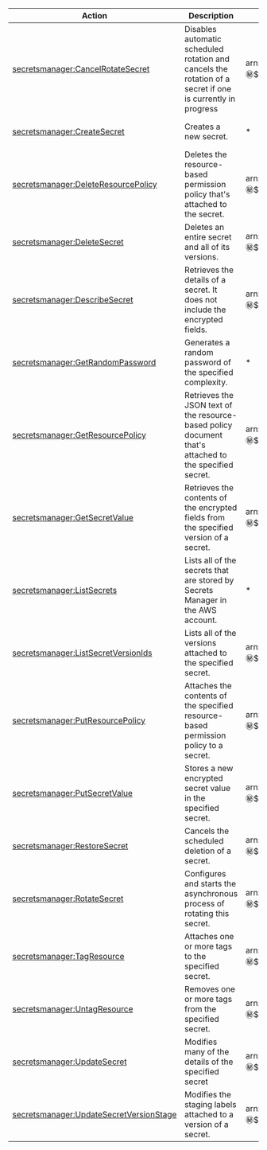| Action | Description | Resource | Condition |
| --- | --- | --- | --- |
| [secretsmanager:CancelRotateSecret](http://docs.aws.amazon.com/secretsmanager/latest/apireference/API_CancelRotateSecret.html) | Disables automatic scheduled rotation and cancels the rotation of a secret if one is currently in progress | arn:aws:secretsmanager:$region:$account:secret:$secret_name | secretsmanager:SecretId, secretsmanager:AllowRotationLambdaArn, secretsmanager:ResourceTag/$tag-key |
| [secretsmanager:CreateSecret](http://docs.aws.amazon.com/secretsmanager/latest/apireference/API_CreateSecret.html) | Creates a new secret. | * | secretsmanager:Name, secretsmanager:Description, secretsmanager:KmsKeyId |
| [secretsmanager:DeleteResourcePolicy](http://docs.aws.amazon.com/secretsmanager/latest/apireference/API_DeleteResourcePolicy.html) | Deletes the resource-based permission policy that's attached to the secret. | arn:aws:secretsmanager:$region:$account:secret:$secret_name | secretsmanager:SecretId, secretsmanager:AllowRotationLambdaArn, secretsmanager:ResourceTag/$tag-key |
| [secretsmanager:DeleteSecret](http://docs.aws.amazon.com/secretsmanager/latest/apireference/API_DeleteSecret.html) | Deletes an entire secret and all of its versions. | arn:aws:secretsmanager:$region:$account:secret:$secret_name | secretsmanager:SecretId, secretsmanager:AllowRotationLambdaArn, secretsmanager:ResourceTag/$tag-key |
| [secretsmanager:DescribeSecret](http://docs.aws.amazon.com/secretsmanager/latest/apireference/API_DescribeSecret.html) | Retrieves the details of a secret. It does not include the encrypted fields. | arn:aws:secretsmanager:$region:$account:secret:$secret_name | secretsmanager:SecretId, secretsmanager:AllowRotationLambdaArn, secretsmanager:RecoveryWindowInDays, secretsmanager:ForceDeleteWithoutRecovery, secretsmanager:ResourceTag/$tag-key |
| [secretsmanager:GetRandomPassword](http://docs.aws.amazon.com/secretsmanager/latest/apireference/API_GetRandomPassword.html) | Generates a random password of the specified complexity. | * | - |
| [secretsmanager:GetResourcePolicy](http://docs.aws.amazon.com/secretsmanager/latest/apireference/API_GetResourcePolicy.html) | Retrieves the JSON text of the resource-based policy document that's attached to the specified secret. | arn:aws:secretsmanager:$region:$account:secret:$secret_name | secretsmanager:SecretId, secretsmanager:AllowRotationLambdaArn, secretsmanager:ResourceTag/$tag-key |
| [secretsmanager:GetSecretValue](http://docs.aws.amazon.com/secretsmanager/latest/apireference/API_GetSecretValue.html) | Retrieves the contents of the encrypted fields from the specified version of a secret. | arn:aws:secretsmanager:$region:$account:secret:$secret_name | secretsmanager:SecretId, secretsmanager:VersionId, secretsmanager:VersionStage, secretsmanager:AllowRotationLambdaArn, secretsmanager:ResourceTag/$tag-key |
| [secretsmanager:ListSecrets](http://docs.aws.amazon.com/secretsmanager/latest/apireference/API_ListSecrets.html) | Lists all of the secrets that are stored by Secrets Manager in the AWS account. | * | - |
| [secretsmanager:ListSecretVersionIds](http://docs.aws.amazon.com/secretsmanager/latest/apireference/API_ListSecretVersionIds.html) | Lists all of the versions attached to the specified secret. | arn:aws:secretsmanager:$region:$account:secret:$secret_name | secretsmanager:SecretId, secretsmanager:AllowRotationLambdaArn, secretsmanager:ResourceTag/$tag-key |
| [secretsmanager:PutResourcePolicy](http://docs.aws.amazon.com/secretsmanager/latest/apireference/API_PutResourcePolicy.html) | Attaches the contents of the specified resource-based permission policy to a secret. | arn:aws:secretsmanager:$region:$account:secret:$secret_name | secretsmanager:SecretId, secretsmanager:AllowRotationLambdaArn, secretsmanager:ResourceTag/$tag-key |
| [secretsmanager:PutSecretValue](http://docs.aws.amazon.com/secretsmanager/latest/apireference/API_PutSecretValue.html) | Stores a new encrypted secret value in the specified secret. | arn:aws:secretsmanager:$region:$account:secret:$secret_name | secretsmanager:SecretId |
| [secretsmanager:RestoreSecret](http://docs.aws.amazon.com/secretsmanager/latest/apireference/API_RestoreSecret.html) | Cancels the scheduled deletion of a secret. | arn:aws:secretsmanager:$region:$account:secret:$secret_name | secretsmanager:SecretId, secretsmanager:AllowRotationLambdaArn, secretsmanager:ResourceTag/$tag-key |
| [secretsmanager:RotateSecret](http://docs.aws.amazon.com/secretsmanager/latest/apireference/API_RotateSecret.html) | Configures and starts the asynchronous process of rotating this secret. | arn:aws:secretsmanager:$region:$account:secret:$secret_name | secretsmanager:SecretId, secretsmanager:RotationLambdaArn, secretsmanager:AllowRotationLambdaArn, secretsmanager:ResourceTag/$tag-key |
| [secretsmanager:TagResource](http://docs.aws.amazon.com/secretsmanager/latest/apireference/API_TagResource.html) | Attaches one or more tags to the specified secret. | arn:aws:secretsmanager:$region:$account:secret:$secret_name | secretsmanager:SecretId, secretsmanager:AllowRotationLambdaArn, secretsmanager:ResourceTag/$tag-key |
| [secretsmanager:UntagResource](http://docs.aws.amazon.com/secretsmanager/latest/apireference/API_UntagResource.html) | Removes one or more tags from the specified secret. | arn:aws:secretsmanager:$region:$account:secret:$secret_name | secretsmanager:SecretId, secretsmanager:AllowRotationLambdaArn, secretsmanager:ResourceTag/$tag-key |
| [secretsmanager:UpdateSecret](http://docs.aws.amazon.com/secretsmanager/latest/apireference/API_UpdateSecret.html) | Modifies many of the details of the specified secret | arn:aws:secretsmanager:$region:$account:secret:$secret_name | secretsmanager:SecretId, secretsmanager:Description, secretsmanager:KmsKeyId, secretsmanager:AllowRotationLambdaArn, secretsmanager:ResourceTag/$tag-key |
| [secretsmanager:UpdateSecretVersionStage](http://docs.aws.amazon.com/secretsmanager/latest/apireference/API_UpdateSecretVersionStage.html) | Modifies the staging labels attached to a version of a secret. | arn:aws:secretsmanager:$region:$account:secret:$secret_name | secretsmanager:SecretId, secretsmanager:VersionStage, secretsmanager:AllowRotationLambdaArn, secretsmanager:ResourceTag/$tag-key |

